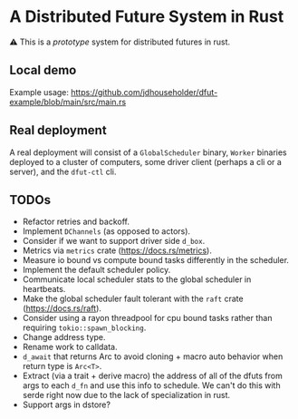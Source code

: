 # A Distributed Future System in Rust
⚠️ This is a *prototype* system for distributed futures in rust.

## Local demo
Example usage: https://github.com/jdhouseholder/dfut-example/blob/main/src/main.rs

## Real deployment
A real deployment will consist of a `GlobalScheduler` binary, `Worker` binaries deployed to a cluster of computers, some driver client (perhaps a cli or a server), and the `dfut-ctl` cli.

## TODOs
* Refactor retries and backoff.
* Implement `DChannels` (as opposed to actors).
* Consider if we want to support driver side `d_box`.
* Metrics via `metrics` crate (https://docs.rs/metrics).
* Measure io bound vs compute bound tasks differently in the scheduler.
* Implement the default scheduler policy.
* Communicate local scheduler stats to the global scheduler in heartbeats.
* Make the global scheduler fault tolerant with the `raft` crate (https://docs.rs/raft).
* Consider using a rayon threadpool for cpu bound tasks rather than requiring `tokio::spawn_blocking`.
* Change address type.
* Rename work to calldata.
* `d_await` that returns Arc to avoid cloning + macro auto behavior when return type is `Arc<T>`.
* Extract (via a trait + derive macro) the address of all of the dfuts from args to each `d_fn` and use this info to schedule. We can't do this with serde right now due to the lack of specialization in rust.
* Support args in dstore?
